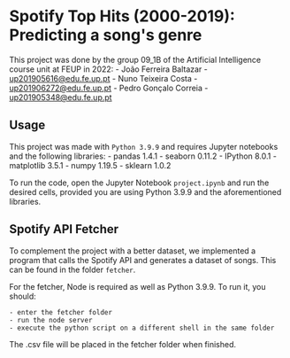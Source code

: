 # Spotify Top Hits (2000-2019): Predicting a song's genre

This project was done by the group 09_1B of the Artificial Intelligence course unit at FEUP in 2022:
    - João Ferreira Baltazar - up201905616@edu.fe.up.pt
    - Nuno Teixeira Costa - up201906272@edu.fe.up.pt
    - Pedro Gonçalo Correia - up201905348@edu.fe.up.pt

## Usage

This project was made with `Python 3.9.9` and requires Jupyter notebooks and the following libraries:
    - pandas 1.4.1
    - seaborn 0.11.2
    - IPython 8.0.1
    - matplotlib 3.5.1
    - numpy 1.19.5
    - sklearn 1.0.2

To run the code, open the Jupyter Notebook `project.ipynb` and run the desired cells, provided you are using Python 3.9.9 and the aforementioned libraries.

## Spotify API Fetcher

To complement the project with a better dataset, we implemented a program that calls the Spotify API and generates a dataset of songs. This can be found in the folder `fetcher`.

For the fetcher, Node is required as well as Python 3.9.9. To run it, you should:

    - enter the fetcher folder
    - run the node server
    - execute the python script on a different shell in the same folder

The .csv file will be placed in the fetcher folder when finished.
